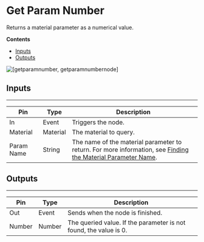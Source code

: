 # Get Param Number<a name="material-get-param-number-node"></a>

Returns a material parameter as a numerical value\.

**Contents**
+ [Inputs](#material-get-param-number-node-input)
+ [Outputs](#material-get-param-number-node-output)

![\[getparamnumber, getparamnumbernode\]](http://docs.aws.amazon.com/lumberyard/latest/userguide/images/scriptcanvasnodes/script-canvas-get-param-number-node.png)

## Inputs<a name="material-get-param-number-node-input"></a>


****  

| Pin | Type | Description | 
| --- | --- | --- | 
| In | Event | Triggers the node\. | 
| Material | Material |  The material to query\.  | 
| Param Name | String |  The name of the material parameter to return\. For more information, see [Finding the Material Parameter Name](material-param-names.md)\.  | 

## Outputs<a name="material-get-param-number-node-output"></a>


****  

| Pin | Type | Description | 
| --- | --- | --- | 
| Out | Event | Sends when the node is finished\. | 
| Number | Number | The queried value\. If the parameter is not found, the value is 0\. | 